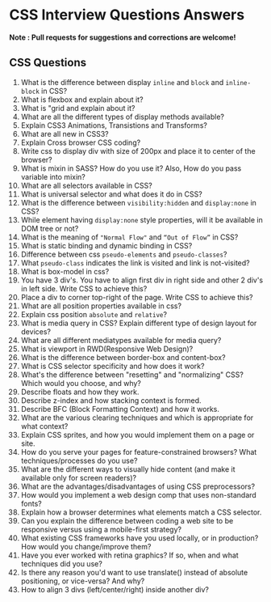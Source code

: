 # CSS Interview Questions Answers

**Note : Pull requests for suggestions and corrections are welcome!**


## CSS Questions

1. What is the difference between display `inline` and `block` and `inline-block` in CSS?
2. What is flexbox and explain about it?
3. What is "grid and explain about it?
4. What are all the different types of display methods available?
5. Explain CSS3 Animations, Transistions and Transforms?
6. What are all new in CSS3?
7. Explain Cross browser CSS coding?
8. Write css to display div with size of 200px and place it to center of the browser?
9. What is mixin in SASS? How do you use it? Also, How do you pass variable into mixin?
10. What are all selectors available in CSS?
11. What is universal selector and what does it do in CSS?
12. What is the difference between `visibility:hidden` and `display:none` in CSS? 
13. While element having `display:none` style properties, will it be available in DOM tree or not?
14. What is the meaning of `"Normal Flow"` and `“Out of Flow”` in CSS?
15. What is static binding and dynamic binding in CSS?
16. Difference between css `pseudo-elements` and `pseudo-classes`?
17. What `pseudo-class` indicates the link is visited and link is not-visited?
18. What is box-model in css?
19. You have 3 div's. You have to align first div in right side and other 2 div's in left side. Write CSS to achieve this?
20. Place a div to corner top-right of the page. Write CSS to achieve this?
21. What are all position properties available in css?
22. Explain css position `absolute` and `relative`?
23. What is media query in CSS? Explain different type of design layout for devices?
24. What are all different mediatypes available for media query?
25. What is viewport in RWD(Responsive Web Design)?
26. What is the difference between border-box and content-box?
27. What is CSS selector specificity and how does it work?
28. What's the difference between "resetting" and "normalizing" CSS? Which would you choose, and why?
29. Describe floats and how they work.
30. Describe z-index and how stacking context is formed.
31. Describe BFC (Block Formatting Context) and how it works.
32. What are the various clearing techniques and which is appropriate for what context?
33. Explain CSS sprites, and how you would implement them on a page or site.
34. How do you serve your pages for feature-constrained browsers? What techniques/processes do you use?
35. What are the different ways to visually hide content (and make it available only for screen readers)?
36. What are the advantages/disadvantages of using CSS preprocessors?
37. How would you implement a web design comp that uses non-standard fonts?
38. Explain how a browser determines what elements match a CSS selector.
39. Can you explain the difference between coding a web site to be responsive versus using a mobile-first strategy?
40. What existing CSS frameworks have you used locally, or in production? How would you change/improve them?
41. Have you ever worked with retina graphics? If so, when and what techniques did you use?
42. Is there any reason you'd want to use translate() instead of absolute positioning, or vice-versa? And why?
43. How to align 3 divs (left/center/right) inside another div?










